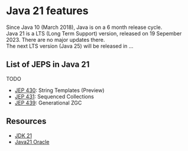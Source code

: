 # Java 21 features
Since Java 10 (March 2018), Java is on a 6 month release cycle. </br>
Java 21 is a LTS (Long Term Support) version, released on 19 Sepember 2023. There are no major updates there.</br>
The next LTS version (Java 25) will be released in ...

## List of JEPS in Java 21
TODO
* [JEP 430](https://openjdk.org/jeps/430): String Templates (Preview)
* [JEP 431](https://openjdk.org/jeps/431): Sequenced Collections
* [JEP 439](https://openjdk.org/jeps/439): Generational ZGC



## Resources
* [JDK 21](https://openjdk.org/projects/jdk/21/)
* [Java21 Oracle](https://www.oracle.com/nl/java/technologies/downloads/#java21)


